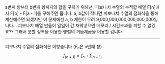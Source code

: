 a번째 항부터 b번째 항까지의 합을 구하기 위해선, 피보나치 수열의 누적합 배열 F[n]에서 F[b] - F[a - 1]를 구해주면 됩니다.
a, b값이 작다면 피보나치 수열의 점화식을 통해 계산해주면 되겠지만 이 문제에선 a, b 제한이 무려 9,000,000,000,000,000,000입니다... 피보나치 배열 만들어 일일이 값 채워넣으면 메모리 / 시간초과를 피할 수 없겠죠?? 그래서 분할 정복을 이용한 행렬의 거듭제곱을 이용할 겁니다.

---

피보나치 수열의 점화식은 이렇습니다 ($F_n$은 n번째 항)
$$ f_(n+1) = f_n + f_(n-1) $$